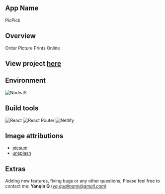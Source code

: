 ## App Name
PicPick
## Overview
Order Picture Prints Online
## View project [here](https://qinspickpic.netlify.app)
## Environment
![NodeJS](https://img.shields.io/badge/node.js-6DA55F?style=for-the-badge&logo=node.js&logoColor=white)
## Build tools
![React](https://img.shields.io/badge/react-%2320232a.svg?style=for-the-badge&logo=react&logoColor=%2361DAFB)
![React Router](https://img.shields.io/badge/React_Router-CA4245?style=for-the-badge&logo=react-router&logoColor=white)
![Netlify](https://img.shields.io/badge/netlify-%23000000.svg?style=for-the-badge&logo=netlify&logoColor=#00C7B7)
## Image attributions
- [picsum](https://picsum.photos/)
- [unsplash](https://unsplash.com/)
## Extras
Adding new features, fixing bugs or any other questions, Please feel free to contact me: **Yanqin Q** (*yq.qualmann@gmail.com*)
